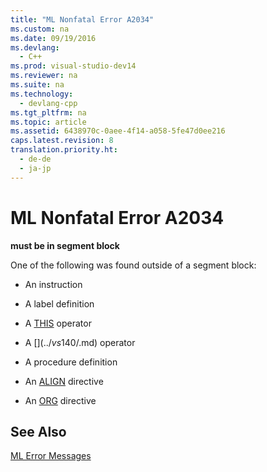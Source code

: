 ```yaml
---
title: "ML Nonfatal Error A2034"
ms.custom: na
ms.date: 09/19/2016
ms.devlang: 
  - C++
ms.prod: visual-studio-dev14
ms.reviewer: na
ms.suite: na
ms.technology: 
  - devlang-cpp
ms.tgt_pltfrm: na
ms.topic: article
ms.assetid: 6438970c-0aee-4f14-a058-5fe47d0ee216
caps.latest.revision: 8
translation.priority.ht: 
  - de-de
  - ja-jp
---
```

# ML Nonfatal Error A2034
**must be in segment block**  
  
 One of the following was found outside of a segment block:  
  
-   An instruction  
  
-   A label definition  
  
-   A [THIS](../vs140/operator-THIS.md) operator  
  
-   A [$](../vs140/$.md) operator  
  
-   A procedure definition  
  
-   An [ALIGN](../vs140/ALIGN--MASM-.md) directive  
  
-   An [ORG](../vs140/ORG.md) directive  
  
## See Also  
 [ML Error Messages](../vs140/ML-Error-Messages.md)